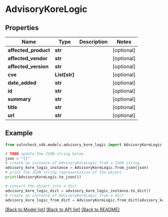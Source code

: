 # AdvisoryKoreLogic


## Properties

Name | Type | Description | Notes
------------ | ------------- | ------------- | -------------
**affected_product** | **str** |  | [optional] 
**affected_vendor** | **str** |  | [optional] 
**affected_version** | **str** |  | [optional] 
**cve** | **List[str]** |  | [optional] 
**date_added** | **str** |  | [optional] 
**id** | **str** |  | [optional] 
**summary** | **str** |  | [optional] 
**title** | **str** |  | [optional] 
**url** | **str** |  | [optional] 

## Example

```python
from vulncheck_sdk.models.advisory_kore_logic import AdvisoryKoreLogic

# TODO update the JSON string below
json = "{}"
# create an instance of AdvisoryKoreLogic from a JSON string
advisory_kore_logic_instance = AdvisoryKoreLogic.from_json(json)
# print the JSON string representation of the object
print(AdvisoryKoreLogic.to_json())

# convert the object into a dict
advisory_kore_logic_dict = advisory_kore_logic_instance.to_dict()
# create an instance of AdvisoryKoreLogic from a dict
advisory_kore_logic_from_dict = AdvisoryKoreLogic.from_dict(advisory_kore_logic_dict)
```
[[Back to Model list]](../README.md#documentation-for-models) [[Back to API list]](../README.md#documentation-for-api-endpoints) [[Back to README]](../README.md)


